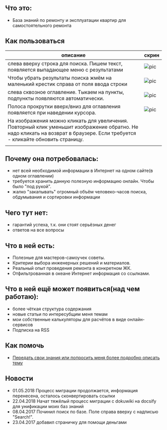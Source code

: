 ## Что это:
 * База знаний по ремонту и эксплуатации квартир для самостоятельного ремонта

## Как пользоваться
 | описание | скрин |
 | --- | --- |
 | слева вверху строка для поиска. Пишем текст, появляется выпадающее меню с результатами | ![pic](/kb/remont/files/menu_search.jpg) |
 | Чтобы убрать результаты поиска жмём на маленький крестик справа от поля ввода строки | ![pic](/kb/remont/files/menu_search_close.jpg) |
 | слева сквозное оглавление. Тыкаем на пункты, подпункты появляются автоматически. | ![pic](/kb/remont/files/menu_index.jpg) |
 | Полоса прокрутки вверх/вниз для оглавления появляется при наведении курсора. | ![pic](/kb/remont/files/menu_scroll.jpg) |
 | На изображения можно кликать для увеличения. Повторный клик уменьшит изображение обратно. Не надо кликать на возврат в браузере. Если требуется - кликайте обновить страницу. |  |
 |  |  |  |

## Почему она потребовалась:
 * нет всей необходимой информации в Интернет на одном сайте(в одном оглавлении)
 * требуется хранить данную полезную информацию онлайн. Чтобы было "под рукой".
 * жалко "закапывать" огромный объём человеко-часов поиска, обдумывания и сортировки информации

## Чего тут нет:
 * гарантий успеха, т.к. они стоят серьёзных денег
 * ответов на все вопросы

## Что в ней есть:
 * Полезные для мастеров-самоучек советы.
 * Критерии выбора инженерных решений и материалов.
 * Реальный опыт проведения ремонта в конкретном ЖК.
 * Отфильтрованная в океане Интернет информация со ссылками.

## Что в ней ещё может появиться(над чем работаю):
 * более чёткая структура содержания
 * новые статьи по интересубщим меня темам
 * мои собственные калькуляторы для расчётов в виде онлайн-сервисов
 * Подписка на RSS

## Как помочь
 * [Передать свои знания или попросить меня более подробно описать тему](https://stepanovv.ru/portfolio/portfolio.html#id-contacts)

## Новости

 * 01.05.2018 Процесс миграции продолжается, информация перенесена, осталось сконвертировать ссылки
 * 22.04.2018 Начат тяжёлый процесс миграции с dokuwiki на docsify для унификации моих баз знаний
 * 08.04.2017 Починил поиск по базе. Поле справа вверху с надписью "Search!".
 * 23.04.2017 добавил страничку для помощи деньгами
